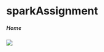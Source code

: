 # sparkAssignment

##### Home
![](file:///Users/rahul/Desktop/Screenshot%202023-04-18%20at%2012.56.20%20PM.png)
